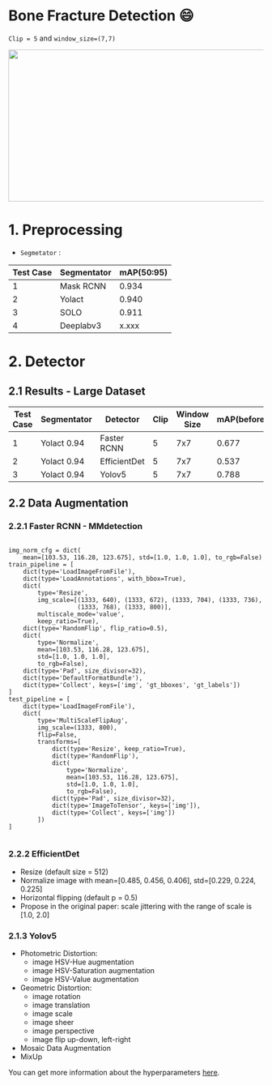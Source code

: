 Bone Fracture Detection :smile:
=====

`Clip = 5` and `window_size=(7,7)` 

<img src="https://github.com/manhph2211/Bone-Fracture-Detection/blob/main/imgrm/5_7.png" width="600" height="300">

# 1. Preprocessing 


- `Segmetator` : 

| Test Case | Segmentator | mAP(50:95) |
|-----------|-------------|------------|
| 1         | Mask RCNN   | 0.934      |
| 2         | Yolact      | 0.940      |
| 3         | SOLO        | 0.911      |
| 4         | Deeplabv3   | x.xxx      |


# 2. Detector


## 2.1 Results - Large Dataset

| Test Case | Segmentator | Detector    | Clip | Window Size | mAP(before) | mAP(after) |
|-----------|-------------|-------------|------|-------------|-------------|------------|
| 1         | Yolact 0.94 | Faster RCNN | 5    | 7x7         | 0.677       |  0.70      |
| 2         | Yolact 0.94 | EfficientDet| 5    | 7x7         | 0.537       |  0.56      |
| 3         | Yolact 0.94 | Yolov5      | 5    | 7x7         | 0.788       |  0.723     |


## 2.2 Data Augmentation

### 2.2.1 Faster RCNN - MMdetection
 
```

img_norm_cfg = dict(
    mean=[103.53, 116.28, 123.675], std=[1.0, 1.0, 1.0], to_rgb=False)
train_pipeline = [
    dict(type='LoadImageFromFile'),
    dict(type='LoadAnnotations', with_bbox=True),
    dict(
        type='Resize',
        img_scale=[(1333, 640), (1333, 672), (1333, 704), (1333, 736),
                   (1333, 768), (1333, 800)],
        multiscale_mode='value',
        keep_ratio=True),
    dict(type='RandomFlip', flip_ratio=0.5),
    dict(
        type='Normalize',
        mean=[103.53, 116.28, 123.675],
        std=[1.0, 1.0, 1.0],
        to_rgb=False),
    dict(type='Pad', size_divisor=32),
    dict(type='DefaultFormatBundle'),
    dict(type='Collect', keys=['img', 'gt_bboxes', 'gt_labels'])
]
test_pipeline = [
    dict(type='LoadImageFromFile'),
    dict(
        type='MultiScaleFlipAug',
        img_scale=(1333, 800),
        flip=False,
        transforms=[
            dict(type='Resize', keep_ratio=True),
            dict(type='RandomFlip'),
            dict(
                type='Normalize',
                mean=[103.53, 116.28, 123.675],
                std=[1.0, 1.0, 1.0],
                to_rgb=False),
            dict(type='Pad', size_divisor=32),
            dict(type='ImageToTensor', keys=['img']),
            dict(type='Collect', keys=['img'])
        ])
]


```

### 2.2.2 EfficientDet 

- Resize (default size = 512)
- Normalize image with mean=[0.485, 0.456, 0.406], std=[0.229, 0.224, 0.225]
- Horizontal flipping (default p = 0.5) 
- Propose in the original paper: scale jittering with the range of scale is [1.0, 2.0]

### 2.1.3 Yolov5

- Photometric Distortion:
    - image HSV-Hue augmentation
    - image HSV-Saturation augmentation
    - image HSV-Value augmentation
- Geometric Distortion: 
    - image rotation 
    - image translation
    - image scale
    - image sheer
    - image perspective
    - image flip up-down, left-right
- Mosaic Data Augmentation
- MixUp

You can get more information about the hyperparameters [here](https://github.com/ultralytics/yolov5/issues/607).

